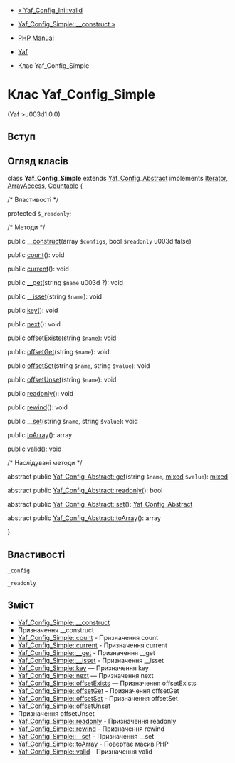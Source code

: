 - [« Yaf_Config_Ini::valid](yaf-config-ini.valid.md)
- [Yaf_Config_Simple::\_\_construct »](yaf-config-simple.construct.md)

- [PHP Manual](index.md)
- [Yaf](book.yaf.md)
- Клас Yaf_Config_Simple

# Клас Yaf_Config_Simple

(Yaf \>u003d1.0.0)

## Вступ

## Огляд класів

class **Yaf_Config_Simple** extends
[Yaf_Config_Abstract](class.yaf-config-abstract.md) implements
[Iterator](class.iterator.md), [ArrayAccess](class.arrayaccess.md),
[Countable](class.countable.md) {

/\* Властивості \*/

protected `$_readonly`;

/\* Методи \*/

public [\_\_construct](yaf-config-simple.construct.md)(array
`$configs`, bool `$readonly` u003d false)

public [count](yaf-config-simple.count.md)(): void

public [current](yaf-config-simple.current.md)(): void

public [\_\_get](yaf-config-simple.get.md)(string `$name` u003d ?): void

public [\_\_isset](yaf-config-simple.isset.md)(string `$name`): void

public [key](yaf-config-simple.key.md)(): void

public [next](yaf-config-simple.next.md)(): void

public [offsetExists](yaf-config-simple.offsetexists.md)(string
`$name`): void

public [offsetGet](yaf-config-simple.offsetget.md)(string `$name`):
void

public [offsetSet](yaf-config-simple.offsetset.md)(string `$name`,
string `$value`): void

public [offsetUnset](yaf-config-simple.offsetunset.md)(string
`$name`): void

public [readonly](yaf-config-simple.readonly.md)(): void

public [rewind](yaf-config-simple.rewind.md)(): void

public [\_\_set](yaf-config-simple.set.md)(string `$name`, string
`$value`): void

public [toArray](yaf-config-simple.toarray.md)(): array

public [valid](yaf-config-simple.valid.md)(): void

/\* Наслідувані методи \*/

abstract public
[Yaf_Config_Abstract::get](yaf-config-abstract.get.md)(string `$name`,
[mixed](language.types.declarations.md#language.types.declarations.mixed)
`$value`):
[mixed](language.types.declarations.md#language.types.declarations.mixed)

abstract public
[Yaf_Config_Abstract::readonly](yaf-config-abstract.readonly.md)():
bool

abstract public
[Yaf_Config_Abstract::set](yaf-config-abstract.set.md)():
[Yaf_Config_Abstract](class.yaf-config-abstract.md)

abstract public
[Yaf_Config_Abstract::toArray](yaf-config-abstract.toarray.md)():
array

}

## Властивості

`_config`

`_readonly`

## Зміст

- [Yaf_Config_Simple::\_\_construct](yaf-config-simple.construct.md)
- Призначення \_\_construct
- [Yaf_Config_Simple::count](yaf-config-simple.count.md) -
Призначення count
- [Yaf_Config_Simple::current](yaf-config-simple.current.md) -
Призначення current
- [Yaf_Config_Simple::\_\_get](yaf-config-simple.get.md) -
Призначення \_\_get
- [Yaf_Config_Simple::\_\_isset](yaf-config-simple.isset.md) -
Призначення \_\_isset
- [Yaf_Config_Simple::key](yaf-config-simple.key.md) — Призначення
key
- [Yaf_Config_Simple::next](yaf-config-simple.next.md) — Призначення
next
- [Yaf_Config_Simple::offsetExists](yaf-config-simple.offsetexists.md)
— Призначення offsetExists
- [Yaf_Config_Simple::offsetGet](yaf-config-simple.offsetget.md) -
Призначення offsetGet
- [Yaf_Config_Simple::offsetSet](yaf-config-simple.offsetset.md) -
Призначення offsetSet
- [Yaf_Config_Simple::offsetUnset](yaf-config-simple.offsetunset.md)
- Призначення offsetUnset
- [Yaf_Config_Simple::readonly](yaf-config-simple.readonly.md) -
Призначення readonly
- [Yaf_Config_Simple::rewind](yaf-config-simple.rewind.md) -
Призначення rewind
- [Yaf_Config_Simple::\_\_set](yaf-config-simple.set.md) -
Призначення \_\_set
- [Yaf_Config_Simple::toArray](yaf-config-simple.toarray.md) -
Повертає масив PHP
- [Yaf_Config_Simple::valid](yaf-config-simple.valid.md) -
Призначення valid
